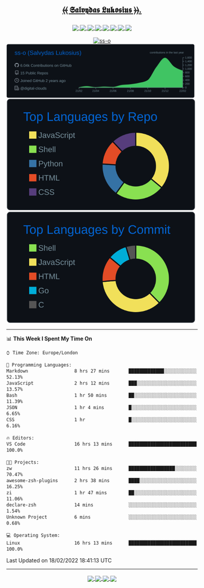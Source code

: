 <h2 align="center">
  
 [⦑⦑ 𝕾𝖆𝖑𝖛𝖞𝖉𝖆𝖘 𝕷𝖚𝖐𝖔𝖘𝖎𝖚𝖘 ⦒⦒](https://osint.digitalclouds.pro)[.](https://git.io/JJwwg)
  
</h2>
<h3 align="center">
<!-- badges -->  
  <a href="https://g.dev/sall/">
    <img align="center" src="https://img.shields.io/badge/-GDEV-222222?style=flat-square&logo=g.dev&logoColor=white&link=https://g.dev/sall/" />
  </a>
  <a href="https://dev.to/sso/">
    <img align="center" src="https://img.shields.io/badge/-DEV-222222?style=flat-square&logo=dev.to&logoColor=white&link=https://dev.to/sso/" />
  </a>
  <a href="https://twitter.com/salldc/">
    <img align="center" src="https://img.shields.io/badge/-Twitter-222222?style=flat-square&logo=twitter&logoColor=white&link=https://twitter.com/salldc/" />
  </a>
  <a href="https://gitlab.com/ss-o/">
    <img align="center" src="https://img.shields.io/badge/-GitLab-222222?style=flat-square&logo=GitLab&logoColor=white&link=https://gitlab.com/ss-o/" />
  </a>
  <a href="https://digital-teams.slack.com/">
    <img align="center" src="https://img.shields.io/badge/-Slack-222222?style=flat-square&logo=Slack&logoColor=white&link=https://digital-teams.slack.com/" />
  </a>
  <a href="https://www.reddit.com/u/ss-o/">
    <img align="center" src="https://img.shields.io/badge/-Reddit-222222?style=flat-square&logo=Reddit&logoColor=white&link=https://https://www.reddit.com/u/ss-o/" />
  </a>  
  <a href="https://www.linkedin.com/in/ss-o/">
    <img align="center" src="https://img.shields.io/badge/-LinkedIn-222222?style=flat-square&logo=Linkedin&logoColor=white" />
  </a>
  <a href="https://stackoverflow.com/users/13893752/salvydas-lukosius">
    <img align="center" src="https://img.shields.io/badge/-Stack%20Overflow-222222?style=flat-square&logo=stack-overflow&logoColor=white" />
  </a>  
</h3>
<!-- profile-stats -->  
<div align="center">
  <a href="https://github.com/ss-o">
    <img src="https://github-readme-streak-stats.herokuapp.com/?user=ss-o&theme=github-dark&hide_border=true" alt="ss-o" width="60%" />
  </a>
  <a href="https://github.com/ss-o">
    <img align="center" src="https://raw.githubusercontent.com/ss-o/ss-o/main/profile-summary-card-output/github_dark/0-profile-details.svg" />
  </a>
  <a href="https://github.com/ss-o">
    <img align="center" src="https://raw.githubusercontent.com/ss-o/ss-o/main/profile-summary-card-output/github_dark/1-repos-per-language.svg" />
  </a>
  <a href="https://github.com/ss-o">
    <img align="center" src="https://raw.githubusercontent.com/ss-o/ss-o/main/profile-summary-card-output/github_dark/2-most-commit-language.svg" />
  </a>

</div>
<!--
<a href="https://github.com/ss-o">
    <img src="https://github-readme-stats.vercel.app/api?username=ss-o&theme=github_dark&hide_border=true" alt="ss-o" width="60%" />
</a>
-->
                                                                                                                                 
                                                                                                                                

---

<!--START_SECTION:waka-->
📊 **This Week I Spent My Time On** 

```text
⌚︎ Time Zone: Europe/London

💬 Programming Languages: 
Markdown                 8 hrs 27 mins       █████████████░░░░░░░░░░░░   52.13% 
JavaScript               2 hrs 12 mins       ███░░░░░░░░░░░░░░░░░░░░░░   13.57% 
Bash                     1 hr 50 mins        ██░░░░░░░░░░░░░░░░░░░░░░░   11.39% 
JSON                     1 hr 4 mins         █░░░░░░░░░░░░░░░░░░░░░░░░   6.65% 
CSS                      1 hr                █░░░░░░░░░░░░░░░░░░░░░░░░   6.16%

🔥 Editors: 
VS Code                  16 hrs 13 mins      █████████████████████████   100.0%

🐱‍💻 Projects: 
zw                       11 hrs 26 mins      █████████████████░░░░░░░░   70.47% 
awesome-zsh-plugins      2 hrs 38 mins       ████░░░░░░░░░░░░░░░░░░░░░   16.25% 
zi                       1 hr 47 mins        ██░░░░░░░░░░░░░░░░░░░░░░░   11.06% 
declare-zsh              14 mins             ░░░░░░░░░░░░░░░░░░░░░░░░░   1.54% 
Unknown Project          6 mins              ░░░░░░░░░░░░░░░░░░░░░░░░░   0.68%

💻 Operating System: 
Linux                    16 hrs 13 mins      █████████████████████████   100.0%

```


 Last Updated on 18/02/2022 18:41:13 UTC
<!--END_SECTION:waka-->

---

<div align="center">
<!-- repository-cards --> 
  <a href="https://github.com/z-shell/zi">
    <img align="center" src="https://gh-stats-digital.vercel.app/api/pin/?username=z-shell&repo=zi&card_width=150&theme=github_dark&border_radius" />
  </a>
  <a href="https://github.com/z-shell/zw">
    <img align="center" src="https://gh-stats-digital.vercel.app/api/pin/?username=z-shell&repo=zw&card_width=150&theme=github_dark" />
  </a>
  <a href="https://github.com/z-shell/f-sy-h">
    <img align="center" src="https://gh-stats-digital.vercel.app/api/pin/?username=z-shell&repo=f-sy-h&card_width=150&theme=github_dark" />
  </a>
  <a href="https://github.com/z-shell/h-s-mw">
    <img align="center" src="https://gh-stats-digital.vercel.app/api/pin/?username=z-shell&repo=h-s-mw&card_width=150&theme=github_dark" />
  </a>
</div>
